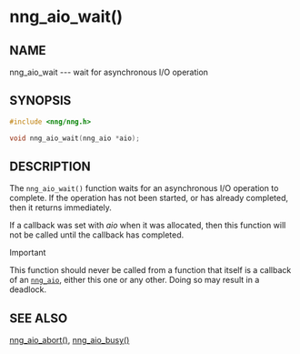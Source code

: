 # nng_aio_wait()

## NAME

nng_aio_wait --- wait for asynchronous I/O operation

## SYNOPSIS

```c
#include <nng/nng.h>

void nng_aio_wait(nng_aio *aio);
```

## DESCRIPTION

The `nng_aio_wait()` function waits for an asynchronous I/O operation
to complete.
If the operation has not been started, or has already
completed, then it returns immediately.

If a callback was set with _aio_ when it was allocated, then this
function will not be called until the callback has completed.

> [!IMPORTANT]
> This function should never be called from a function that itself
> is a callback of an [`nng_aio`](nng_aio.md), either this one or any other.
> Doing so may result in a deadlock.

## SEE ALSO

[nng_aio_abort()](nng_aio_abort.md),
[nng_aio_busy()](nng_aio_busy.md)
